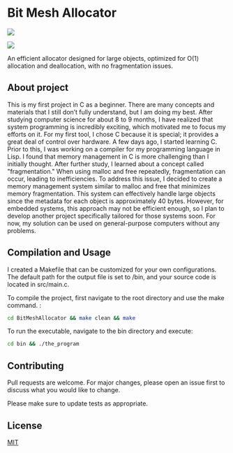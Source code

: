 # Bit Mesh Allocator
![](https://img.shields.io/badge/C-allocator-blue ) 

![](https://img.shields.io/badge/memory-defragmentation-8A2BE2)

An efficient allocator designed for large objects, optimized for O(1) allocation and deallocation, with no fragmentation issues.
## About project

This is my first project in C as a beginner. There are many concepts and materials that I still don’t fully understand, but I am doing my best. After studying computer science for about 8 to 9 months, I have realized that system programming is incredibly exciting, which motivated me to focus my efforts on it. For my first tool, I chose C because it is special; it provides a great deal of control over hardware.
A few days ago, I started learning C. Prior to this, I was working on a compiler for my programming language in Lisp. I found that memory management in C is more challenging than I initially thought. After further study, I learned about a concept called "fragmentation." When using malloc and free repeatedly, fragmentation can occur, leading to inefficiencies.
To address this issue, I decided to create a memory management system similar to malloc and free that minimizes memory fragmentation. This system can effectively handle large objects since the metadata for each object is approximately 40 bytes. However, for embedded systems, this approach may not be efficient enough, so I plan to develop another project specifically tailored for those systems soon. For now, my solution can be used on general-purpose computers without any problems.
 

## Compilation and Usage

I created a Makefile that can be customized for your own configurations. The default path for the output file is set to /bin, and your source code is located in src/main.c.

To compile the project, first navigate to the root directory and use the make command. :

```bash
cd BitMeshAllocator && make clean && make
```
To run the executable, navigate to the bin directory and execute:

```bash
cd bin && ./the_program
```

## Contributing
Pull requests are welcome. For major changes, please open an issue first
to discuss what you would like to change.

Please make sure to update tests as appropriate.

## License

[MIT](https://choosealicense.com/licenses/mit/)
